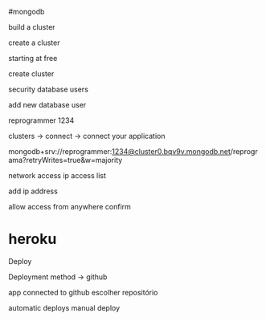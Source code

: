 #mongodb


build a cluster

create a cluster

starting at free

create cluster

security
database users

add new database user

reprogrammer
1234

clusters -> connect -> connect your application

mongodb+srv://reprogrammer:1234@cluster0.bqv9v.mongodb.net/reprograma?retryWrites=true&w=majority


network access
ip access list

add ip address

allow access from anywhere
confirm


# heroku

Deploy

Deployment method -> github

app connected to github
escolher repositório

automatic deploys
manual deploy